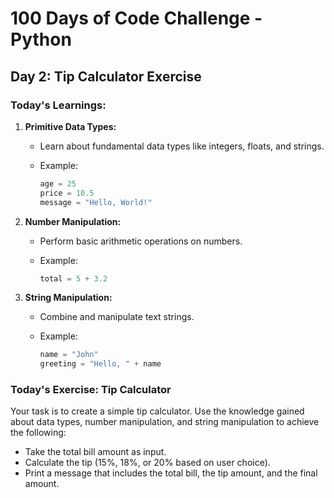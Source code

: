 # 100 Days of Code Challenge - Python

## Day 2: Tip Calculator Exercise

### Today's Learnings:

1. **Primitive Data Types:**
   - Learn about fundamental data types like integers, floats, and strings.
   - Example:

     ```python
     age = 25
     price = 10.5
     message = "Hello, World!"
     ```

2. **Number Manipulation:**
   - Perform basic arithmetic operations on numbers.
   - Example:

     ```python
     total = 5 + 3.2
     ```

3. **String Manipulation:**
   - Combine and manipulate text strings.
   - Example:

     ```python
     name = "John"
     greeting = "Hello, " + name
     ```

### Today's Exercise: Tip Calculator

Your task is to create a simple tip calculator. Use the knowledge gained about data types, number manipulation, and string manipulation to achieve the following:
- Take the total bill amount as input.
- Calculate the tip (15%, 18%, or 20% based on user choice).
- Print a message that includes the total bill, the tip amount, and the final amount.
